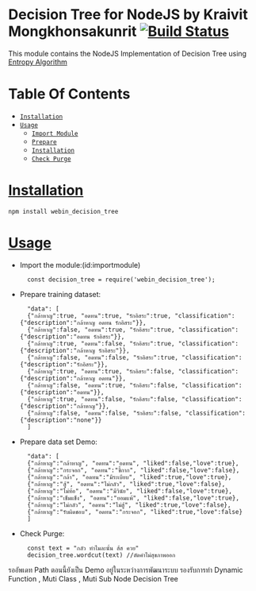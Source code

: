 Decision Tree for NodeJS by Kraivit Mongkhonsakunrit [![Build Status](https://travis-ci.com/ez-kraivit/webin_decision_tree.svg?branch=main)](https://travis-ci.com/ez-kraivit/webin_decision_tree)
========================

This module contains the NodeJS Implementation of Decision Tree using [Entropy Algorithm](https://en.wikipedia.org/wiki/Entropy)

# Table Of Contents
* [`Installation`](#installation)
* [`Usage`](#usage)
	* [`Import Module`](#importmodule)
	* [`Prepare`](#importmodule)
	* [`Installation`](#installation)
	* [`Check Purge`](#importmodule)

# [Installation](id:installation)
	npm install webin_decision_tree

# [Usage](id:usage)

* Import the module:(id:importmodule)

		const decision_tree = require('webin_decision_tree');

* Prepare training dataset:

		"data": [
		{"กล้าหาญ":true, "อดทน":true, "รักอิสระ":true, "classification":{"description":"กล้าหาญ อดทน รักอิสระ"}},
		{"กล้าหาญ":false, "อดทน":true, "รักอิสระ":true, "classification":{"description":"อดทน รักอิสระ"}},
		{"กล้าหาญ":true, "อดทน":false, "รักอิสระ":true, "classification":{"description":"กล้าหาญ รักอิสระ"}},
		{"กล้าหาญ":false, "อดทน":false, "รักอิสระ":true, "classification":{"description":"รักอิสระ"}},
		{"กล้าหาญ":true, "อดทน":true, "รักอิสระ":false, "classification":{"description":"กล้าหาญ อดทน"}},
		{"กล้าหาญ":false, "อดทน":true, "รักอิสระ":false, "classification":{"description":"อดทน"}},
		{"กล้าหาญ":true, "อดทน":false, "รักอิสระ":false, "classification":{"description":"กล้าหาญ"}},
		{"กล้าหาญ":false, "อดทน":false, "รักอิสระ":false, "classification":{"description":"none"}}
		]

* Prepare data set Demo:

	    "data": [
		{"กล้าหาญ":"กล้าหาญ", "อดทน":"อดทน", "liked":false,"love":true},
		{"กล้าหาญ":"กระจอก", "อดทน":"ขี้กาก", "liked":false,"love":false},
		{"กล้าหาญ":"กล้า", "อดทน":"มีระเบียบ", "liked":true,"love":true},
		{"กล้าหาญ":"สู้", "อดทน":"ไม่กลัว", "liked":true,"love":false},
		{"กล้าหาญ":"ไม่ท้อ", "อดทน":"มีวินัย", "liked":false,"love":true},
		{"กล้าหาญ":"เข็มแข็ง", "อดทน":"ยอมแพ้", "liked":false,"love":true},
		{"กล้าหาญ":"ไม่กลัว", "อดทน":"ไม่สู้", "liked":true,"love":false},
		{"กล้าหาญ":"รับผิดชอบ", "อดทน":"กระจอก", "liked":true,"love":false}
		]

* Check Purge:

        const text = "กลัว ทำไมละนั้น ส้ส ควย"
		decision_tree.wordcut(text) //ตัดคำไม่สุขภาพออก

รออัพเดท Path ตอนนี้ยังเป็น Demo อยู่ในระหว่างการพัฒนาระบบ รองรับการทำ Dynamic Function , Muti Class , Muti Sub Node Decision Tree

